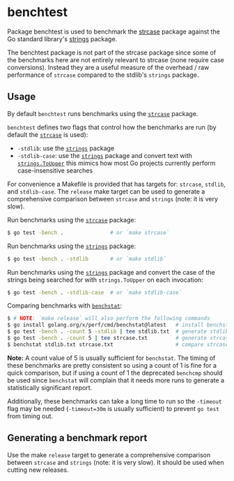 # benchtest

Package benchtest is used to benchmark the [strcase](https://pkg.go.dev/github.com/charlievieth/strcase)
package against the Go standard library's [strings](https://pkg.go.dev/strings) package.

The benchtest package is not part of the strcase package since some of the
benchmarks here are not entirely relevant to strcase (none require case
conversions). Instead they are a useful measure of the overhead / raw
performance of `strcase` compared to the stdlib's `strings` package.

## Usage

By default `benchtest` runs benchmarks using the
[`strcase`](https://pkg.go.dev/github.com/charlievieth/strcase)
package.

`benchtest` defines two flags that control how the benchmarks are run
(by default the [`strcase`](https://pkg.go.dev/github.com/charlievieth/strcase) is used):

   * `-stdlib`: use the [`strings`](https://pkg.go.dev/strings) package
   * `-stdlib-case`: use the [`strings`](https://pkg.go.dev/strings) package
   and convert text with [`strings.ToUpper`](https://pkg.go.dev/strings#ToUpper)
   this mimics how most Go projects currently perform case-insensitive searches

For convenience a Makefile is provided that has targets for: `strcase`,
`stdlib`, and `stdlib-case`. The `release` make target can be used to
generate a comprehensive comparison between `strcase` and `strings`
(note: it is very slow).

Run benchmarks using the [`strcase`](https://pkg.go.dev/github.com/charlievieth/strcase)
package:

```sh
$ go test -bench .               # or `make strcase`
```

Run benchmarks using the [`strings`](https://pkg.go.dev/strings) package:

```sh
$ go test -bench . -stdlib       # or `make stdlib`
```

Run benchmarks using the [`strings`](https://pkg.go.dev/strings) package and
convert the case of the strings being searched for with `strings.ToUpper` on
each invocation:

```sh
$ go test -bench . -stdlib-case  # or `make stdlib-case`
```

Comparing benchmarks with [`benchstat`](https://pkg.go.dev/golang.org/x/perf):

```sh
$ # NOTE: `make release` will also perform the following commands
$ go install golang.org/x/perf/cmd/benchstat@latest   # install benchstat
$ go test -bench . -count 5 -stdlib | tee stdlib.txt  # generate stdlib bench report
$ go test -bench . -count 5 | tee strcase.txt         # generate strcase bench report
$ benchstat stdlib.txt strcase.txt                    # compare strcase to stlib performance
```

**Note:** A count value of 5 is usually sufficient for `benchstat`. The timing
of these benchmarks are pretty consistent so using a count of 1 is fine for a
quick comparison, but if using a count of 1 the deprecated `benchcmp` should be
used since `benchstat` will complain that it needs more runs to generate a
statistically significant report.

Additionally, these benchmarks can take a long time to run so the `-timeout`
flag may be needed (`-timeout=30m` is usually sufficient) to prevent `go test`
from timing out.

## Generating a benchmark report

Use the make `release` target to generate a comprehensive comparison between
`strcase` and `strings` (note: it is very slow). It should be used when cutting
new releases.
